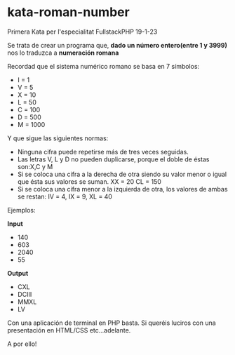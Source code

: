 # kata-roman-number
Primera Kata per l'especialitat FullstackPHP 19-1-23

Se trata de crear un programa que, **dado un número entero(entre 1 y 3999)** nos lo traduzca a **numeración romana**

Recordad que el sistema numérico romano se basa en 7 símbolos:

- I = 1
- V = 5
- X = 10
- L = 50
- C = 100
- D = 500
- M = 1000

Y que sigue las siguientes normas:

- Ninguna cifra puede repetirse más de tres veces seguidas.
- Las letras V, L y D no pueden duplicarse, porque el doble de éstas son:X,C y M
- Si se coloca una cifra a la derecha de otra siendo su valor menor o igual que ésta sus valores se suman. XX = 20 CL = 150
- Si se coloca una cifra menor a la izquierda de otra, los valores de ambas se restan: IV = 4, IX = 9, XL = 40

Ejemplos:

**Input**
- 140                  
- 603                    
- 2040                  
- 55

**Output**

- CXL                  
- DCIII                  
- MMXL                  
- LV



Con una aplicación de terminal en PHP basta. Si queréis luciros con una presentación en HTML/CSS etc...adelante.

A por ello!
